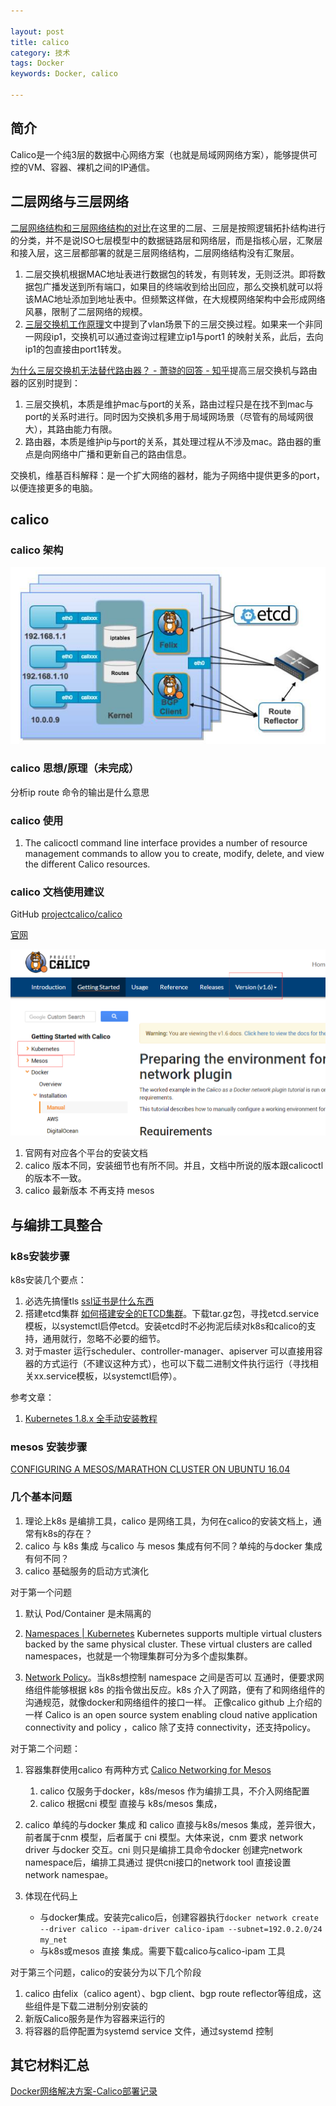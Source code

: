 ```yaml
---

layout: post
title: calico
category: 技术
tags: Docker
keywords: Docker, calico

---
```



## 简介


Calico是一个纯3层的数据中心网络方案（也就是局域网网络方案），能够提供可控的VM、容器、裸机之间的IP通信。

## 二层网络与三层网络

[二层网络结构和三层网络结构的对比](https://www.jianshu.com/p/81b8f409a2bb)在这里的二层、三层是按照逻辑拓扑结构进行的分类，并不是说ISO七层模型中的数据链路层和网络层，而是指核心层，汇聚层和接入层，这三层都部署的就是三层网络结构，二层网络结构没有汇聚层。

1. 二层交换机根据MAC地址表进行数据包的转发，有则转发，无则泛洪。即将数据包广播发送到所有端口，如果目的终端收到给出回应，那么交换机就可以将该MAC地址添加到地址表中。但频繁这样做，在大规模网络架构中会形成网络风暴，限制了二层网络的规模。
2. [三层交换机工作原理](http://blog.csdn.net/nice_wen/article/details/77821884)文中提到了vlan场景下的三层交换过程。如果来一个非同一网段ip1，交换机可以通过查询过程建立ip1与port1 的映射关系，此后，去向ip1的包直接由port1转发。

[为什么三层交换机无法替代路由器？ - 萧骁的回答 - 知乎](https://www.zhihu.com/question/20843778/answer/95755365)提高三层交换机与路由器的区别时提到：

1. 三层交换机，本质是维护mac与port的关系，路由过程只是在找不到mac与port的关系时进行。同时因为交换机多用于局域网场景（尽管有的局域网很大），其路由能力有限。
2. 路由器，本质是维护ip与port的关系，其处理过程从不涉及mac。路由器的重点是向网络中广播和更新自己的路由信息。

交换机，维基百科解释：是一个扩大网络的器材，能为子网络中提供更多的port，以便连接更多的电脑。

## calico

### calico 架构

![](/public/upload/docker/calico_framework.png)

### calico 思想/原理（未完成）

分析ip route 命令的输出是什么意思

### calico 使用

1. The calicoctl command line interface provides a number of resource management commands to allow you to create, modify, delete, and view the different Calico resources.

### calico 文档使用建议

GitHub [projectcalico/calico](https://github.com/projectcalico/calico)

[官网](https://docs.projectcalico.org)

![官网](/public/upload/docker/calico.png)

1. 官网有对应各个平台的安装文档
2. calico 版本不同，安装细节也有所不同。并且，文档中所说的版本跟calicoctl 的版本不一致。
3. calico 最新版本 不再支持 mesos

## 与编排工具整合

### k8s安装步骤

k8s安装几个要点：

1. 必选先搞懂tls [ssl证书是什么东西](http://qiankunli.github.io/2017/06/11/ssl.html)
1. 搭建etcd集群 [如何搭建安全的ETCD集群](https://supereagle.github.io/2017/05/11/secure-etcd/)。下载tar.gz包，寻找etcd.service 模板，以systemctl启停etcd。安装etcd时不必拘泥后续对k8s和calico的支持，通用就行，忽略不必要的细节。
2. 对于master 运行scheduler、controller-manager、apiserver 可以直接用容器的方式运行（不建议这种方式），也可以下载二进制文件执行运行（寻找相关xx.service模板，以systemctl启停）。

参考文章：

1. [Kubernetes 1.8.x 全手动安装教程](https://www.kubernetes.org.cn/3096.html)

### mesos 安装步骤

[CONFIGURING A MESOS/MARATHON CLUSTER ON UBUNTU 16.04](http://www.admintome.com/blog/configuring-a-dcos-cluster-on-ubuntu-16-04/)

### 几个基本问题

1. 理论上k8s 是编排工具，calico 是网络工具，为何在calico的安装文档上，通常有k8s的存在？
2. calico 与 k8s 集成 与calico 与 mesos 集成有何不同？单纯的与docker 集成有何不同？
3. calico 基础服务的启动方式演化


对于第一个问题

1. 默认 Pod/Container 是未隔离的

1. [Namespaces | Kubernetes](https://kubernetes.io/docs/concepts/overview/working-with-objects/namespaces/) Kubernetes supports multiple virtual clusters backed by the same physical cluster. These virtual clusters are called namespaces，也就是一个物理集群可分为多个虚拟集群。
2. [Network Policy](https://feisky.gitbooks.io/kubernetes/concepts/network-policy.html)。当k8s想控制 namespace 之间是否可以 互通时，便要求网络组件能够根据 k8s 的指令做出反应。k8s 介入了网路，便有了和网络组件的沟通规范，就像docker和网络组件的接口一样。 正像calico github 上介绍的一样 Calico is an open source system enabling cloud native application connectivity and policy ，calico 除了支持 connectivity，还支持policy。

对于第二个问题：

1. 容器集群使用calico 有两种方式 [Calico Networking for Mesos](https://docs.projectcalico.org/v1.5/getting-started/mesos/)

    1. calico 仅服务于docker，k8s/mesos 作为编排工具，不介入网络配置
    2. calico 根据cni 模型 直接与 k8s/mesos 集成，
1. calico 单纯的与docker 集成 和 calico 直接与k8s/mesos 集成，差异很大，前者属于cnm 模型，后者属于 cni 模型。大体来说，cnm 要求 network driver 与docker 交互。cni 则只是编排工具命令docker 创建完network namespace后，编排工具通过 提供cni接口的network tool 直接设置 network namespae。
2. 体现在代码上

    * 与docker集成。安装完calico后，创建容器执行`docker network create --driver calico --ipam-driver calico-ipam --subnet=192.0.2.0/24 my_net`
    * 与k8s或mesos 直接 集成。需要下载calico与calico-ipam 工具
    

对于第三个问题，calico的安装分为以下几个阶段

1. calico 由felix（calico agent）、bgp client、bgp route reflector等组成，这些组件是下载二进制分别安装的
2. 新版Calico服务是作为容器来运行的
3. 将容器的启停配置为systemd service 文件，通过systemd 控制

## 其它材料汇总

[Docker网络解决方案-Calico部署记录](http://www.cnblogs.com/kevingrace/p/6864804.html)
